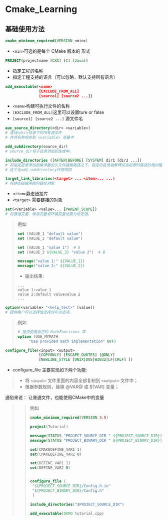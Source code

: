 # Cmake_Learning

## 基础使用方法 ##

```cmake
cmake_minimum_required(VERSION <min>）
```
- `<min>`可选的是每个 CMake 版本的 形式

``` cmake
PROJECT(projectname [CXX] [C] [Java]) 
```

- 指定工程的名称
- 指定工程支持的语言（可以忽略，默认支持所有语言）


```cmake 
add_executable(<name> 
               [EXCLUDE_FROM_ALL]
               [source1] [source2 ...])
```

 - `<name>`构建可执行文件的名称
 - `[EXCLUDE_FROM_ALL]`这里可以设置ture or false
 - `[source1] [source2 ...]` 源文件名



``` cmake 
aux_source_directory(<dir> <variable>)
# 查找<dir>目录下的所有源文件
# 并将名称保存到 <variable> 变量中
```

```cmake
add_subdirectory(source_dir)
# source_dir将子目录添加到生成中。
```

```cmake
include_directories ([AFTER|BEFORE] [SYSTEM] dir1 [dir2 ...])
# 将指定目录添加到编译器的头文件搜索路径之下，指定的目录被解释成当前源码路径的相对路径。
# 这个与add_subdirectory作用相同
 ```

```cmake
target_link_libraries(<target> ... <item>... ...)
# 将静态链接库指向目标对象
```
- `<item>`静态链接库
- `<target>` 需要链接的对象

```cmake 
set(<variable> <value>... [PARENT_SCOPE])
# 将普通变量、缓存变量或环境变量设置为给定值。
```
> 例如
> ```cmake
> set (VALUE_1 "default value")
> set (VALUE_2 "default value")
>
> set (VALUE_1 "value 1")  # A
> set (VALUE_2 ${VALUE_2} "value 2")  # B
>
>message("value 1:" ${VALUE_1})
> message("value 2:" ${VALUE_2})
> ```
> - 输出结果:
> ```
> ...
> value 1:value 1
> value 2:default valuevalue 2
> ...
> ````

```cmake
option(<variable> "<help_text>" [value])
# 提供用户可以选择性选择的布尔选项。
```
> 例如
>```cmake
># 是否使用自己的 MathFunctions 库
>option (USE_MYMATH
>	   "Use provided math implementation" OFF)
>```

```cmake
configure_file(<input> <output>
               [COPYONLY] [ESCAPE_QUOTES] [@ONLY]
               [NEWLINE_STYLE [UNIX|DOS|WIN32|LF|CRLF] ])
```

- configure_file 主要实现如下两个功能:

> -  将 `<input>` 文件里面的内容全部复制到 `<output>` 文件中；
> - 根据参数规则，替换 @VAR@ 或 ${VAR} 变量；

通俗来说： 让普通文件，也能使用CMake中的变量

>>例如
>>
>> ```cmake
>>cmake_minimum_required(VERSION 3.5)
>>
>>project(Tutorial)
>>
>>message(STATUS "PROJECT_SOURCE_DIR " ${PROJECT_SOURCE_DIR})
>>message(STATUS "PROJECT_BINARY_DIR " ${PROJECT_BINARY_DIR})
>>
>>set(CMAKEDEFINE_VAR1 1)
>>set(CMAKEDEFINE_VAR2 0)
>>
>>set(DEFINE_VAR1 1)
>>set(DEFINE_VAR2 0)
>>
>>
>>configure_file (
>>  "${PROJECT_SOURCE_DIR}/Config.h.in"
>>  "${PROJECT_BINARY_DIR}/Config.h"
>>  )
>>
>>include_directories("$PROJECT_SOURCE_DIR")
>>
>>add_executable(DEMO tutorial.cpp)
>>```

